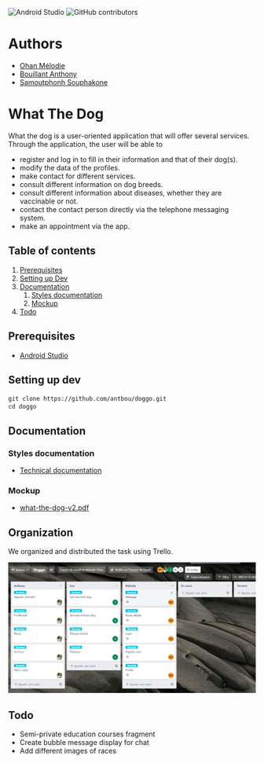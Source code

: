 ![Android Studio](https://img.shields.io/badge/Android-3DDC84?style=&logo=android&logoColor=white)
![GitHub contributors](https://img.shields.io/github/contributors/antbou/doggo.git?style=flat)

# Authors
- [Ohan Mélodie](https://github.com/melohan)
- [Bouillant Anthony](https://github.com/antbou/doggo)
- [Samoutphonh Souphakone](https://github.com/Souphakone)


# What The Dog

What the dog is a user-oriented application that will offer several services.
Through the application, the user will be able to
- register and log in to fill in their information and that of their dog(s).
- modify the data of the profiles.
- make contact for different services.
- consult different information on dog breeds.
- consult different information about diseases, whether they are vaccinable or not.
- contact the contact person directly via the telephone messaging system.
- make an appointment via the app.

## Table of contents

1. [Prerequisites](#prerequisites)
2. [Setting up Dev](#setting-up-dev)
3. [Documentation](#documentation)
    1. [Styles documentation](#technical-documentation)
    2. [Mockup](#mockup)
4. [Todo](#todo)


## Prerequisites
- [Android Studio](https://developer.android.com/studio)


## Setting up dev

```
git clone https://github.com/antbou/doggo.git
cd doggo
```

## Documentation
### Styles documentation
- [Technical documentation](/documentation/styles.md)
### Mockup
- [what-the-dog-v2.pdf](/documentation/what-the-dog-v2.pdf)

## Organization
We organized and distributed the task using Trello.

![Trello](/documentation/trello.png)


## Todo
- Semi-private education courses fragment
- Create bubble message display for chat
- Add different images of races